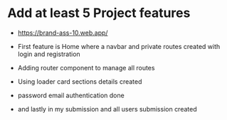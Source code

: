 # Add at least 5 Project features
- https://brand-ass-10.web.app/

- First feature is Home where a navbar and private routes created with login and registration
- Adding router component to manage all routes
- Using loader card sections details created
- password email authentication done
- and lastly in my submission and all users submission created


